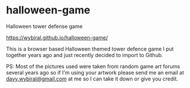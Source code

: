 # halloween-game
Halloween tower defense game

https://wybiral.github.io/halloween-game/

This is a browser based Halloween themed tower defence game I put together years ago and just recently decided to import to Github.

PS: Most of the pictures used were taken from random game art forums several years ago so if I'm using your artwork please send me an email at davy.wybiral@gmail.com at me so I can take it down or give you credit.
